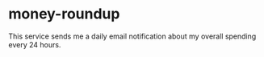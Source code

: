 # money-roundup
This service sends me a daily email notification about my overall spending every 24 hours.
